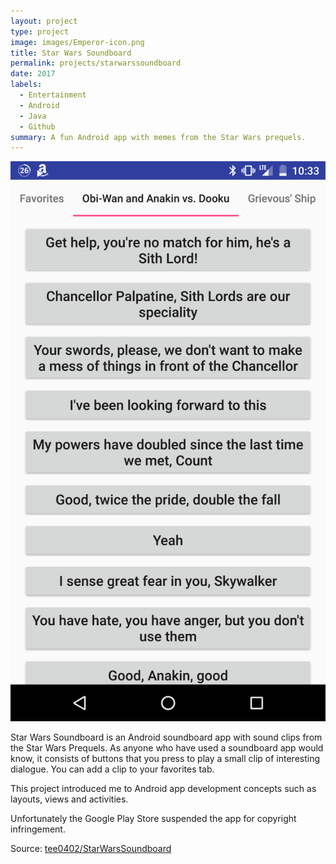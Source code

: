 ```yaml
---
layout: project
type: project
image: images/Emperor-icon.png
title: Star Wars Soundboard
permalink: projects/starwarssoundboard
date: 2017
labels:
  - Entertainment
  - Android
  - Java
  - Github
summary: A fun Android app with memes from the Star Wars prequels.
---
```


<img class="ui medium image" src="../images/soundboard_screenshot_1.png">

Star Wars Soundboard is an Android soundboard app with sound clips from the Star Wars Prequels. As anyone who have used a soundboard app would know, it consists of buttons that you press to play a small clip of interesting dialogue. You can add a clip to your favorites tab.

This project introduced me to Android app development concepts such as layouts, views and activities.

Unfortunately the Google Play Store suspended the app for copyright infringement.

Source: <a href="https://github.com/tee0402/StarWarsSoundboard"><i class="large github icon "></i>tee0402/StarWarsSoundboard</a>

